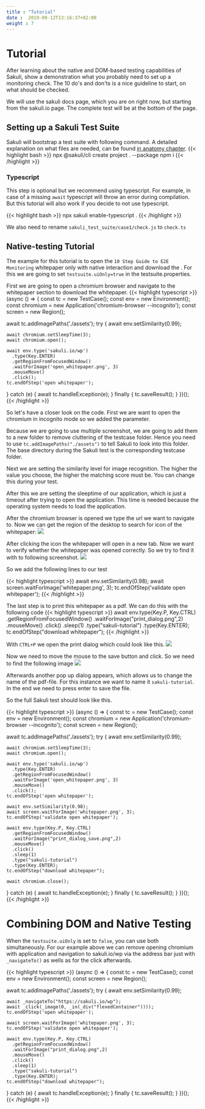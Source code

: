 ```yaml
---
title : "Tutorial"
date :  2019-09-12T13:16:37+02:00
weight : 7
---
```


# Tutorial

After learning about the native and DOM-based testing capabilities of Sakuli, show a demonstration what you probably need
to set up a monitoring check. The 10 do's and don'ts is a nice guideline to start, on what should be checked.

We will use the sakuli docs page, which you are on right now, but starting from the sakuli.io page.
The complete test will be at the bottom of the page.

## Setting up a Sakuli Test Suite

Sakuli will bootstrap a test suite with following command. A detailed explanation on what files are needed, can be found
[in anatomy chapter](anatomy.md).
{{< highlight bash >}}
npx @sakuli/cli create project . --package
npm i
{{< /highlight >}}

### Typescript

This step is optional but we recommend using typescript. For example, in case of a missing `await` typescript will throw
an error during compilation. But this tutorial will also work if you decide to not use typescript.
 
{{< highlight bash >}}
npx sakuli enable-typescript .
{{< /highlight >}}

We also need to rename `sakuli_test_suite/case1/check.js` to `check.ts`

## Native-testing Tutorial

The example for this tutorial is to open the `10 Step Guide to E2E Monitoring` whitepaper only with native interaction
and download the . For this we are going to set `testsuite.uiOnly=true` in the testsuite.properties.

First we are going to open a chromium browser and navigate to the whitepaper section to download the whitepaper.
{{< highlight typescript >}}
(async () => {
  const tc = new TestCase();
  const env = new Environment();
  const chromium = new Application('chromium-browser --incognito');
  const screen = new Region();

  await tc.addImagePaths('./assets');
  try {
    await env.setSimilarity(0.99);

    await chromium.setSleepTime(3);
    await chromium.open();

    await env.type('sakuli.io/wp')
      .type(Key.ENTER)
      .getRegionFromFocusedWindow()
      .waitForImage('open_whitepaper.png', 3)
      .mouseMove()
      .click();
    tc.endOfStep('open whitepaper');

  } catch (e) {
    await tc.handleException(e);
  } finally {
    tc.saveResult();
  }
})();
{{< /highlight >}}

So let's have a closer look on the code. First we are want to open the chromium in incognito mode so we added the parameter.

Because we are going to use multiple screenshot, we are going to add them to a new folder to remove cluttering of the
testcase folder. Hence you need to use `tc.addImagePaths("./assets")` to tell Sakuli to look into this folder. The base
directory during the Sakuli test is the corresponding testcase folder.

Next we are setting the similarity level for image recognition. The higher the value you choose, the higher the matching
score must be. You can change this during your test.

After this we are setting the sleeptime of our application, which is just a timeout after trying to open the application.
This time is needed because the operating system needs to load the application.

After the chromium browser is opened we type the url we want to navigate to. Now we can get the region of the desktop to
search for icon of the whitepaper:
<img src="/images/tutorial/open_whitepaper.png" />

After clicking the icon the whitepaper will open in a new tab. Now we want to verify whether the whitepaper was opened
correctly. So we try to find it with to following screenshot.
<img src="/images/tutorial/whitepaper.png" />

So we add the following lines to our test

{{< highlight typescript >}}
await env.setSimilarity(0.98);
await screen.waitForImage('whitepaper.png', 3);
tc.endOfStep('validate open whitepaper');
{{< /highlight >}}

The last step is to print this whitepaper as a pdf. We can do this with the following code
{{< highlight typescript >}}
await env.type(Key.P, Key.CTRL)
  .getRegionFromFocusedWindow()
  .waitForImage("print_dialog.png",2)
  .mouseMove()
  .click()
  .sleep(1)
  .type("sakuli-tutorial")
  .type(Key.ENTER);
tc.endOfStep("download whitepaper");
{{< /highlight >}}

With `CTRL+P` we open the print dialog which could look like this.
<img src="/images/tutorial/print_dialog.png" />

Now we need to move the mouse to the save button and click. So we need to find the following image
<img src="/images/tutorial/print_dialog_save.png" />

Afterwards another pop up dialog appears, which allows us to change the name of the pdf-file.
For this instance we want to name it `sakuli-tutorial`.
In the end we need to press enter to save the file.

So the full Sakuli test should look like this.

{{< highlight typescript >}}
(async () => {
  const tc = new TestCase();
  const env = new Environment();
  const chromium = new Application('chromium-browser --incognito');
  const screen = new Region();

  await tc.addImagePaths('./assets');
  try {
    await env.setSimilarity(0.99);

    await chromium.setSleepTime(3);
    await chromium.open();

    await env.type('sakuli.io/wp')
      .type(Key.ENTER)
      .getRegionFromFocusedWindow()
      .waitForImage('open_whitepaper.png', 3)
      .mouseMove()
      .click();
    tc.endOfStep('open whitepaper');

    await env.setSimilarity(0.98);
    await screen.waitForImage('whitepaper.png', 3);
    tc.endOfStep('validate open whitepaper');

    await env.type(Key.P, Key.CTRL)
      .getRegionFromFocusedWindow()
      .waitForImage("print_dialog_save.png",2)
      .mouseMove()
      .click()
      .sleep(1)
      .type("sakuli-tutorial")
      .type(Key.ENTER);
    tc.endOfStep("download whitepaper");

    await chromium.close();
  } catch (e) {
    await tc.handleException(e);
  } finally {
    tc.saveResult();
  }
})();
{{< /highlight >}}



# Combining DOM and Native Testing

When the `testsuite.uiOnly` is set to `false`, you can use both simultaneously. For our example above we can remove opening
chromium with application and navigation to sakuli.io/wp via the address bar just with `_navigateTo()` as wells as for the click afterwards.

{{< highlight typescript >}}
(async () => {
  const tc = new TestCase();
  const env = new Environment();
  const screen = new Region();

  await tc.addImagePaths('./assets');
  try {
    await env.setSimilarity(0.99);

    await _navigateTo("https://sakuli.io/wp");
    await _click(_image(0, _in(_div("flexedContainer"))));
    tc.endOfStep('open whitepaper');

    await screen.waitForImage('whitepaper.png', 3);
    tc.endOfStep('validate open whitepaper');

    await env.type(Key.P, Key.CTRL)
      .getRegionFromFocusedWindow()
      .waitForImage("print_dialog.png",2)
      .mouseMove()
      .click()
      .sleep(1)
      .type("sakuli-tutorial")
      .type(Key.ENTER);
    tc.endOfStep("download whitepaper");

  } catch (e) {
    await tc.handleException(e);
  } finally {
    tc.saveResult();
  }
})();
{{< /highlight >}}